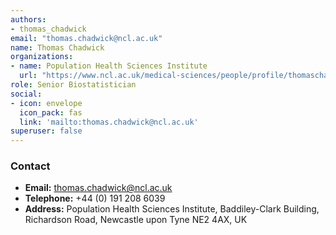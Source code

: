 ```yaml
---
authors:
- thomas_chadwick
email: "thomas.chadwick@ncl.ac.uk"
name: Thomas Chadwick
organizations:
- name: Population Health Sciences Institute
  url: "https://www.ncl.ac.uk/medical-sciences/people/profile/thomaschadwick.html"
role: Senior Biostatistician
social:
- icon: envelope
  icon_pack: fas
  link: 'mailto:thomas.chadwick@ncl.ac.uk'
superuser: false
---
```


### Contact

- __Email:__ [thomas.chadwick@ncl.ac.uk](mailto:thomas.chadwick@ncl.ac.uk)
- __Telephone:__ +44 (0) 191 208 6039
- __Address:__ Population Health Sciences Institute, Baddiley-Clark Building, Richardson Road, Newcastle upon Tyne NE2 4AX, UK
